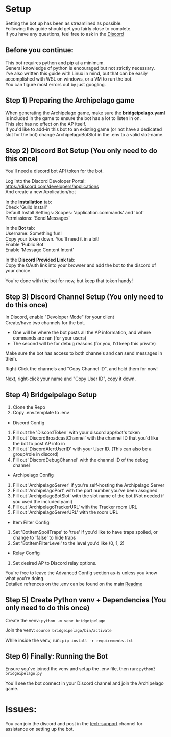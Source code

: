 # Setup
Setting the bot up has been as streamlined as possible.  
Following this guide should get you fairly close to complete.  
If you have any questions, feel free to ask in the [Discord](https://discord.gg/5v9P3qNPXp)

## Before you continue:
This bot requires python and pip at a minimum.  
General knowledge of python is encouraged but not strictly necessary.  
I've also written this guide with Linux in mind, but that can be easily accomplished with WSL on windows, or a VM to run the bot.  
You can figure most errors out by just googling.


## Step 1) Preparing the Archipelago game
When generating the Archipelago game, make sure the <ins>**bridgeipelago.yaml**</ins> is included in the game to ensure the bot has a lot to listen in on.  
This slot has no effect on the AP itself.  
If you'd like to add-in this bot to an existing game (or not have a dedicated slot for the bot) change ArchipelagoBotSlot in the .env to a valid slot-name.

## Step 2) Discord Bot Setup (You only need to do this once)
You'll need a discord bot API token for the bot.

Log into the Discord Devoloper Portal: https://discord.com/developers/applications  
And create a new Application/bot

In the **Installation** tab:  
Check 'Guild Install'  
Default Install Settings:
Scopes: 'application.commands' and 'bot'  
Permissions: 'Send Messages'

In the **Bot** tab:  
Username: Something fun!  
Copy your token down. You'll need it in a bit!  
Enable 'Public Bot'  
Enable 'Message Content Intent'

In the **Discord Provided Link** tab:  
Copy the OAuth link into your browser and add the bot to the discord of your choice.

You're done with the bot for now, but keep that token handy!

## Step 3) Discord Channel Setup (You only need to do this once)
In Discord, enable "Devoloper Mode" for your client  
Create/have two channels for the bot.  
- One will be where the bot posts all the AP information, and where commands are ran (for your users) 
- The second will be for debug reasons (for you, I'd keep this private)

Make sure the bot has access to both channels and can send messages in them.

Right-Click the channels and "Copy Channel ID", and hold them for now!

Next, right-click your name and "Copy User ID", copy it down.

## Step 4) Bridgeipelago Setup
1. Clone the Repo
1. Copy .env.template to .env
- Discord Config
1. Fill out the 'DiscordToken' with your discord app/bot's token
1. Fill out 'DiscordBroadcastChannel' with the channel ID that you'd like the bot to post AP info in
1. Fill out 'DiscordAlertUserID' with your User ID. (This can also be a group/role in discord)
1. Fill out 'DiscordDebugChannel' with the channel ID of the debug channel
- Archipelago Config
1. Fill out 'ArchipelagoServer' if you're self-hosting the Archipelago Server
1. Fill out 'ArchipelagoPort' with the port number you've been assigned
1. Fill out 'ArchipelagoBotSlot' with the slot name of the bot (Not needed if you used the included yaml)
1. Fill out 'ArchipelagoTrackerURL' with the Tracker room URL
1. Fill out 'ArchipelagoServerURL' with the room URL
- Item Filter Config
1. Set 'BotItemSpoilTraps' to 'true' if you'd like to have traps spoiled, or change to 'false' to hide traps
1. Set 'BotItemFilterLevel' to the level you'd like (0, 1, 2)
- Relay Config
1. Set desired AP to Discord relay options.

You're free to leave the Advanced Config section as-is unless you know what you're doing.  
Detailed refrences on the .env can be found on the main [Readme](/README.md)

## Step 5) Create Python venv + Dependencies (You only need to do this once)
Create the venv: `python -m venv bridgeipelago`  

Join the venv: `source bridgeipelago/bin/activate`  

While inside the venv, run: `pip install -r requirements.txt`


## Step 6) Finally: Running the Bot
Ensure you've joined the venv and setup the .env file, then run: `python3 bridgeipelago.py`

You'll see the bot connect in your Discord channel and join the Archipelago game.

# Issues:
You can join the discord and post in the [tech-support](https://discord.gg/wpdPprvYgX) channel for assistance on setting up the bot.

